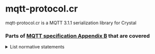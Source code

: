 # mqtt-protocol.cr

mqtt-protocol.cr is a MQTT 3.1.1 serialization library for Crystal

### Parts of [ MQTT specification Appendix B](http://docs.oasis-open.org/mqtt/mqtt/v3.1.1/os/mqtt-v3.1.1-os.html#_Toc398718134) that are covered
<details>
<summary>List normative statements</summary>

- [x] MQTT-1.5.3-1
  > The character data in a UTF-8 encoded
   string MUST be well-formed UTF-8 as defined by the Unicode specification [Unicode] and restated in RFC 3629 [RFC3629]. In particular this data MUST NOT include encodings of code points between U+D800 and U+DFFF. If a Server or Client receives a Control Packet containing ill-formed UTF-8 it MUST close the Network Connection.

  Covered in @1b2b523e by utilizing https://devdocs.io/crystal/api/1.1.1/string#valid_encoding?:Bool-instance-method

- [x] MQTT-1.5.3-2
  > A UTF-8 encoded string MUST NOT include an encoding of the null character U+0000. If a receiver (Server or Client) receives a Control Packet containing U+0000 it MUST close the Network Connection.

  Covered in @1b2b523e

- [x] MQTT-1.5.3-3
  > A UTF-8 encoded sequence 0xEF 0xBB 0xBF is always to be interpreted to mean U+FEFF ("ZERO WIDTH NO-BREAK SPACE") wherever it appears in a string and MUST NOT be skipped over or stripped off by a packet receiver.

  Covered by Crystal:
  ```crystal
  io = IO::Memory.new(Bytes[0xEF, 0xBB, 0xBF])
  s = io.read_char.not_nil!
  puts s == '\uFEFF' # => true
  ```
- [x] MQTT-2.2.2-1
  > Where a flag bit is marked as “Reserved” in Table 2.2 - Flag Bits, it is reserved for future use and MUST be set to the value listed in that table.

  Covered in the serializing of each packet.

- [x] MQTT-2.2.2-2
  >If invalid flags are received, the receiver MUST close the Network Connection.

  Covered in the deserializing of each packet.

- [x] MQTT-2.3.1-1
  >SUBSCRIBE, UNSUBSCRIBE, and PUBLISH (in cases where QoS > 0) Control Packets MUST contain a non-zero 16-bit Packet Identifier.

  Covered in the serializing of each packet.

- [x] MQTT-2.3.1-5
  >A PUBLISH Packet MUST NOT contain a Packet Identifier if its QoS value is set to 0.

  Covered in the serialization of the packet.

- [x] MQTT-3.1.2-1

  > If the protocol name is incorrect the Server MAY disconnect the Client, or it MAY continue processing the CONNECT packet in accordance with some other specification. In the latter case, the Server MUST NOT continue to process the CONNECT packet in line with this specification.

  This protocol implementation WILL Raise an error and NOT continue to process the CONNECT packet.

- [x] MQTT-3.1.2-3

  > The Server MUST validate that the reserved flag in the CONNECT Control Packet is set to zero and disconnect the Client if it is not zero.

  The protocol will raise an error if the flags are not zero.

- [x] MQTT-3.1.2-11

  > If the Will Flag is set to 0 the Will QoS and Will Retain fields in the Connect Flags MUST be set to zero and the Will Topic and Will Message fields MUST NOT be present in the payload.

  The protocol will raise an error if the Will QoS or Will Retain fields are set. It will not validate whether the payload contains a Will Topic or and Will Message.


- [x] MQTT-3.1.2-13

  > If the Will Flag is set to 0, then the Will QoS MUST be set to 0 (0x00).

  The protocol will raise and error if the Will QoS is not 0 when the Will Flag is 0.

- [x] MQTT-3.1.2-14

  > If the Will Flag is set to 1, the value of Will QoS can be 0 (0x00), 1 (0x01), or 2 (0x02). It MUST NOT be 3 (0x03).

  The protocol will raise an error if Will QoS i 3 when Will Flag is 1.

- [x] MQTT-3.1.2-15

  > If the Will Flag is set to 0, then the Will Retain Flag MUST be set to 0.

  The protocol will raise an error if Will Retain is set to 1 while Will Flag is  1.

- [x] MQTT-3.1.2-18

  > If the User Name Flag is set to 0, a user name MUST NOT be present in the payload.

  The protocol will not validate whether the payload contains a username or not.

- [x] MQTT-3.1.2-19

  > If the User Name Flag is set to 1, a user name MUST be present in the payload.

  The protocol will not validate whether the payload contains a username, however, it will try to read the username

- [x] MQTT-3.1.2-20

  > If the Password Flag is set to 0, a password MUST NOT be present in the payload.

  The protocol will not validate whether the payload contains a password or not.

- [x] MQTT-3.1.2-21

  > If the Password Flag is set to 1, a password MUST be present in the payload.

  The protocol will not validate whether the payload contains a password, however, it will try to read the password

- [x] MQTT-3.1.2-22

  > If the User Name Flag is set to 0, the Password Flag MUST be set to 0.

  The protocol will raise an error if the password flag is set but not the username flag. It will not add any password payload if the username is not set.

- [x] MQTT-3.1.3-1

  > These fields, if present, MUST appear in the order Client Identifier, Will Topic, Will Message, User Name, Password.

  The protocol follows this rule.

- [x] MQTT-3.1.3-3

  > The Client Identifier (ClientId) MUST be present and MUST be the first field in the CONNECT packet payload.

  The protocol allows empty string for clean_sessions, but will generate a random client_id for this session.

- [x] MQTT-3.1.3-4

  > The ClientId MUST be a UTF-8 encoded string as defined in Section 1.5.3.

  Covered by MQTT-1.5.3-1

- [x] MQTT-3.1.3-7

  > If the Client supplies a zero-byte ClientId, the Client MUST also set CleanSession to 1.

  The protocol follows this rule.

- [x] MQTT-3.1.3-8

  > If the Client supplies a zero-byte ClientId with CleanSession set to 0, the Server MUST respond to the CONNECT Packet with a CONNACK return code 0x02 (Identifier rejected) and then close the Network Connection.

  The protocol will raise an IdentifierRejected error that the server can handle accordingly.

- [x] MQTT-3.1.3-10

  > The Will Topic MUST be a UTF-8 encoded string as defined in Section ‎1.5.3.

  Covered by MQTT-1.5.3-1

- [x] MQTT-3.1.3-11

  > The User Name MUST be a UTF-8 encoded string as defined in Section 1.5.3.

  Covered by MQTT-1.5.3-1

- [x] MQTT-3.3.1-2

  > The DUP flag MUST be set to 0 for all QoS 0 messages.

  The protocol will raise an error if it encounters a set DUP flag for a QoS 0 message.

- [x] MQTT-3.3.1-4

  > A PUBLISH Packet MUST NOT have both QoS bits set to 1. If a Server or Client receives a PUBLISH Packet which has both QoS bits set to 1 it MUST close the Network Connection.

  The protocol ensures that QoS is 0, 1 or 2.

- [x] MQTT-3.3.2-1

  > The Topic Name MUST be present as the first field in the PUBLISH Packet Variable header. It MUST be a UTF-8 encoded string.

  Covered by the protocol in combination with MQTT-1.5.3-1

- [x] MQTT-3.3.2-2

  > The Topic Name in the PUBLISH Packet MUST NOT contain wildcard characters.

  The protocol raises ArgumentError if creating a Publish Packet with wildcards in topic.

- [x] MQTT-3.6.1-1

  > Bits 3,2,1 and 0 of the fixed header in the PUBREL Control Packet are reserved and MUST be set to 0,0,1 and 0 respectively. The Server MUST treat any other value as malformed and close the Network Connection.

  The protocol will raise an error if these values are not correct.

- [x] MQTT-3.8.1-1

  > Bits 3,2,1 and 0 of the fixed header of the SUBSCRIBE Control Packet are reserved and MUST be set to 0,0,1 and 0 respectively. The Server MUST treat any other value as malformed and close the Network Connection.

   The protocol will raise an error if these values are not correct.

- [x] MQTT-3.8.3-1

  > The Topic Filters in a SUBSCRIBE packet payload MUST be UTF-8 encoded strings as defined in Section 1.5.3.

  Covered by MQTT-1.5.3-1

- [x] MQTT-3.8.3-3

  > The payload of a SUBSCRIBE packet MUST contain at least one Topic Filter / QoS pair. A SUBSCRIBE packet with no payload is a protocol violation.

  Covered by the protocol by ensuring that the remaining length of the fixed header is larger than 2.

- [x] MQTT-3-8.3-4

  > The Server MUST treat a SUBSCRIBE packet as malformed and close the Network Connection if any of Reserved bits in the payload are non-zero, or QoS is not 0,1 or 2.

  Covered by the protocol, it will raise errors if any of these cases are violated.

- [x] MQTT-3.9.3-2

  > SUBACK return codes other than 0x00, 0x01, 0x02 and 0x80 are reserved and MUST NOT be used.

  Covered by the protocol, it will raise an error if any other return codes are used.

- [x] MQTT-3.10.1-1

  > Bits 3,2,1 and 0 of the fixed header of the UNSUBSCRIBE Control Packet are reserved and MUST be set to 0,0,1 and 0 respectively. The Server MUST treat any other value as malformed and close the Network Connection.

  The protocol will raise an error if these values are not correct.

- [x] MQTT-3.10.3-1

  > The Topic Filters in an UNSUBSCRIBE packet MUST be UTF-8 encoded strings as defined in Section 1.5.3, packed contiguously.

  Covered by MQTT-1.5.3-1

- [x] MQTT-3.10.3-2

  > The Payload of an UNSUBSCRIBE packet MUST contain at least one Topic Filter. An UNSUBSCRIBE packet with no payload is a protocol violation.

  Covered by the protocol by ensuring that the remaining length of the fixed header is larger than 2.

- [x] MQTT-3.14.1-1

  > The Server MUST validate that reserved bits are set to zero and disconnect the Client if they are not zero.

  Covered by the protocol, it will raise an error if these values are not correct.

- [x] MQTT-4.7.1-1

  > The wildcard characters can be used in Topic Filters, but MUST NOT be used within a Topic Name.

  Covered by the protocol.

- [x] MQTT-4.7.1-2

  > The multi-level wildcard character MUST be specified either on its own or following a topic level separator. In either case it MUST be the last character specified in the Topic Filter.

  Covered by the protocol.

- [x] MQTT-4.7.1-3

  > The single-level wildcard can be used at any level in the Topic Filter, including first and last levels. Where it is used it MUST occupy an entire level of the filter.

  Covered by the protocol.

- [x] MQTT-4.7.3-1

  > All Topic Names and Topic Filters MUST be at least one character long.

  Covered by the protocol.

- [x] MQTT-4.7.3-2

  > Topic Names and Topic Filters MUST NOT include the null character (Unicode U+0000).

  Covered by the protocol.

- [x] MQTT-4.7.3-3

  > Topic Names and Topic Filters are UTF-8 encoded strings, they MUST NOT encode to more than 65535 bytes.

  Covered by the protocol.

</details>
